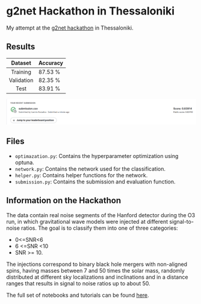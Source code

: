 # g2net Hackathon in Thessaloniki

My attempt at the [g2net hackathon](https://www.kaggle.com/competitions/g2net-hackathon) in Thessaloniki.

## Results

|Dataset|Accuracy|
|:------:|:-------|
| Training | 87.53 % |  
| Validation | 82.35 % |
| Test | 83.91 % |

!['score'](./score.png)

## Files
- `optimazation.py`: Contains the hyperparameter optimization using optuna.
- `network.py`: Contains the network used for the classification.
- `helper.py`: Contains helper functions for the network.
- `submission.py`: Contains the submission and evaluation function.

## Information on the Hackathon

The data contain real noise segments of the Hanford detector during the O3 run, in which gravitational wave models were injected at different signal-to-noise ratios. The goal is to classify them into one of three categories:
- 0<=SNR<6 
- 6 <=SNR <10 
- SNR >= 10.

The injections correspond to binary black hole mergers with non-aligned spins, having masses between 7 and 50 times the solar mass, randomly distributed at different sky localizations and inclinations and in a distance ranges that results in signal to noise ratios up to about 50.

The full set of notebooks and tutorials can be found [here](https://github.com/niksterg/g2net_4th_training_school_thessaloniki_2023).   